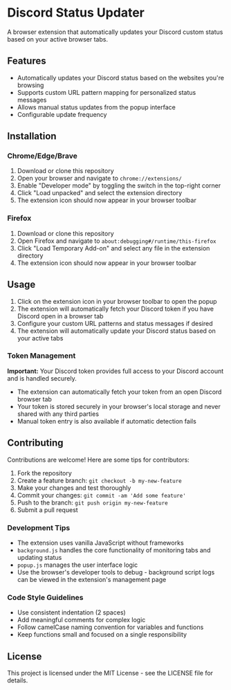 # Discord Status Updater

A browser extension that automatically updates your Discord custom status based on your active browser tabs.

## Features

- Automatically updates your Discord status based on the websites you're browsing
- Supports custom URL pattern mapping for personalized status messages
- Allows manual status updates from the popup interface
- Configurable update frequency

## Installation

### Chrome/Edge/Brave

1. Download or clone this repository
2. Open your browser and navigate to `chrome://extensions/`
3. Enable "Developer mode" by toggling the switch in the top-right corner
4. Click "Load unpacked" and select the extension directory
5. The extension icon should now appear in your browser toolbar

### Firefox

1. Download or clone this repository
2. Open Firefox and navigate to `about:debugging#/runtime/this-firefox`
3. Click "Load Temporary Add-on" and select any file in the extension directory
4. The extension icon should now appear in your browser toolbar

## Usage

1. Click on the extension icon in your browser toolbar to open the popup
2. The extension will automatically fetch your Discord token if you have Discord open in a browser tab
3. Configure your custom URL patterns and status messages if desired
4. The extension will automatically update your Discord status based on your active tabs

### Token Management

**Important:** Your Discord token provides full access to your Discord account and is handled securely.

- The extension can automatically fetch your token from an open Discord browser tab
- Your token is stored securely in your browser's local storage and never shared with any third parties
- Manual token entry is also available if automatic detection fails

## Contributing

Contributions are welcome! Here are some tips for contributors:

1. Fork the repository
2. Create a feature branch: `git checkout -b my-new-feature`
3. Make your changes and test thoroughly
4. Commit your changes: `git commit -am 'Add some feature'`
5. Push to the branch: `git push origin my-new-feature`
6. Submit a pull request

### Development Tips

- The extension uses vanilla JavaScript without frameworks
- `background.js` handles the core functionality of monitoring tabs and updating status
- `popup.js` manages the user interface logic
- Use the browser's developer tools to debug - background script logs can be viewed in the extension's management page

### Code Style Guidelines

- Use consistent indentation (2 spaces)
- Add meaningful comments for complex logic
- Follow camelCase naming convention for variables and functions
- Keep functions small and focused on a single responsibility

## License

This project is licensed under the MIT License - see the LICENSE file for details.